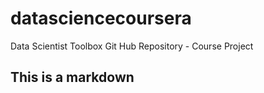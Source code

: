 # datasciencecoursera
Data Scientist Toolbox Git Hub Repository - Course Project
## This is a markdown
